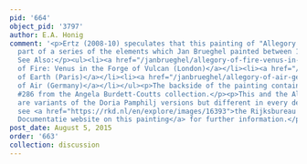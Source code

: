 ```yaml
---
pid: '664'
object_pid: '3797'
author: E.A. Honig
comment: '<p>Ertz (2008-10) speculates that this painting of "Allegory of Water" is
  part of a series of the elements which Jan Brueghel painted between 16010-1611.
  See Also:</p><ul><li><a href="/janbrueghel/allegory-of-fire-venus-in-the-forge-of-vulcan-london">Allegory
  of Fire: Venus in the Forge of Vulcan (London)</a></li><li><a href="/janbrueghel/allegory-of-earth-paris">Allegory
  of Earth (Paris)</a></li><li><a href="/janbrueghel/allegory-of-air-germany">Allegory
  of Air (Germany)</a></li></ul><p>The backside of the painting contains the inv.
  #286 from the Angela Burdett-Coutts collection.</p><p>This and the Allegory of Air
  are variants of the Doria Pamphilj versions but different in every detail. </p><p>Also
  see <a href="https://rkd.nl/en/explore/images/16393">the Rijksbureau voor Kunsthistorische
  Documentatie website on this painting</a> for further information.</p>'
post_date: August 5, 2015
order: '663'
collection: discussion
---
```

